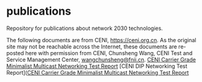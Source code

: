 # publications
Repository for publications about network 2030 technologies.

The following documents are from CENI, https://ceni.org.cn.
As the original site may not be reachable across the Internet,
these documents are re-posted here with permission from CENI,
Chunsheng Wang, CENI Test and Service Management Center, wangchunsheng@fnii.cn.
  [CENI Carrier Grade Minimalist Multicast Networking Test Report](https://raw.githubusercontent.com/network2030/publications/main/CENI_Carrier_Grade_Minimalist_Multicast_Networking_Test_Report.pdf)
  [CENI DIP Networking Test Report]([CENI Carrier Grade Minimalist Multicast Networking Test Report](https://raw.githubusercontent.com/network2030/publications/main/CENI_DIP_Networking_Test_Report.pdf)
